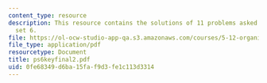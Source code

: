 ```yaml
---
content_type: resource
description: This resource contains the solutions of 11 problems asked in problem
  set 6.
file: https://ol-ocw-studio-app-qa.s3.amazonaws.com/courses/5-12-organic-chemistry-i-spring-2005/0fe68349d6ba15faf9d3fe1c113d3314_ps6keyfinal2.pdf
file_type: application/pdf
resourcetype: Document
title: ps6keyfinal2.pdf
uid: 0fe68349-d6ba-15fa-f9d3-fe1c113d3314
---
```

